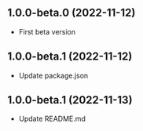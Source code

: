 ## 1.0.0-beta.0 (2022-11-12)

- First beta version

## 1.0.0-beta.1 (2022-11-12)

- Update package.json

## 1.0.0-beta.1 (2022-11-13)

- Update README.md

